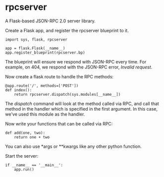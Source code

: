 rpcserver
=========

A Flask-based JSON-RPC 2.0 server library.

Create a Flask app, and register the rpcserver blueprint to it.

    import sys, flask, rpcserver

    app = flask.Flask(__name__)
    app.register_blueprint(rpcserver.bp)

The blueprint will ensure we respond with JSON-RPC every time. For example, on
404, we respond with the JSON-RPC error, *Invalid request*.

Now create a flask route to handle the RPC methods:

    @app.route('/', methods=['POST'])
    def index():
        return rpcserver.dispatch(sys.modules[__name__])

The *dispatch* command will look at the method called via RPC, and call that
method in the handler which is specified in the first argument. In this case,
we've used this module as the handler.

Now write your functions that can be called via RPC:

    def add(one, two):
        return one + two

You can also use \*args or \*\*kwargs like any other python function.

Start the server:

    if __name__ == '__main__':
        app.run()
